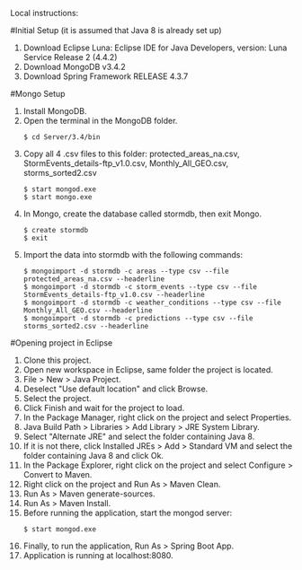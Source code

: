 Local instructions:

#Initial Setup (it is assumed that Java 8 is already set up)

1.	Download Eclipse Luna: Eclipse IDE for Java Developers, version: Luna Service Release 2 (4.4.2)
2.	Download MongoDB v3.4.2
3.	Download Spring Framework RELEASE 4.3.7

#Mongo Setup

1. 	Install MongoDB.
2. 	Open the terminal in the MongoDB folder.
	```
 	$ cd Server/3.4/bin
	```
3. 	Copy all 4 .csv files to this folder: protected_areas_na.csv, StormEvents_details-ftp_v1.0.csv, Monthly_All_GEO.csv, storms_sorted2.csv
	```
 	$ start mongod.exe	
	$ start mongo.exe
	```
4.	In Mongo, create the database called stormdb, then exit Mongo.
	```
	$ create stormdb
	$ exit
	```
5.	Import the data into stormdb with the following commands:
	```
	$ mongoimport -d stormdb -c areas --type csv --file protected_areas_na.csv --headerline
	$ mongoimport -d stormdb -c storm_events --type csv --file StormEvents_details-ftp_v1.0.csv --headerline
	$ mongoimport -d stormdb -c weather_conditions --type csv --file Monthly_All_GEO.csv --headerline
	$ mongoimport -d stormdb -c predictions --type csv --file storms_sorted2.csv --headerline
	```
#Opening project in Eclipse

1.	Clone this project.
2.	Open new workspace in Eclipse, same folder the project is located.
3.	File > New > Java Project.
4.	Deselect "Use default location" and click Browse.
5.	Select the project.
6.	Click Finish and wait for the project to load.
7.	In the Package Manager, right click on the project and select Properties.
8.	Java Build Path > Libraries > Add Library > JRE System Library.
9.	Select "Alternate JRE" and select the folder containing Java 8.
10.	If it is not there, click Installed JREs > Add > Standard VM and select the folder containing Java 8 and click Ok.
11.	In the Package Explorer, right click on the project and select Configure > Convert to Maven.
12.	Right click on the project and Run As > Maven Clean.
13.	Run As > Maven generate-sources.
14.	Run As > Maven Install.
15.	Before running the application, start the mongod server:
	```
	$ start mongod.exe
	```
16. Finally, to run the application, Run As > Spring Boot App.
17. Application is running at localhost:8080.
